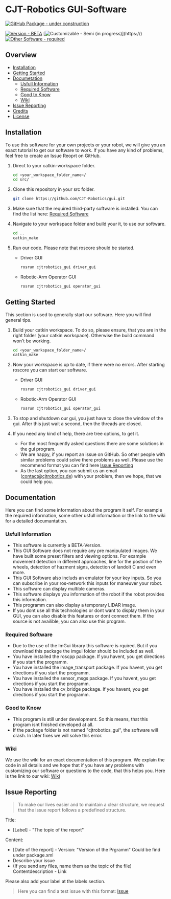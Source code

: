 # CJT-Robotics GUI-Software

[![GitHub Package - under construction](https://img.shields.io/badge/GitHub_Package-under_construction-ff0000?style=for-the-badge&logo=!&logoColor=fff)](https://)

[![Version - BETA](https://img.shields.io/badge/Version-BETA-ffff00)](https://) [![Customizable - Semi (in progress)](https://img.shields.io/badge/Customizable-Semi_(in_progress)-ffa500)](https://) [![Other Software - required](https://img.shields.io/badge/Other_Software-required-FF0000)](https://)

## Overview
* [Installation](#installation)
* [Getting Started](#getting-started)
* [Documetation](#documentation)
    - [Usfull Information](#usfull-information)
    - [Required Software](#required-software)
    - [Good to Know](#good-to-know)
    - [Wiki](#wiki)
* [Issue Reporting](#issue-reporting)
* [Credits]()
* [License]()

## Installation
To use this software for your own projects or your robot, we will give you an exact tutorial to get our software to work. If you have any kind of problems, feel free to create an Issue Reoprt on GitHub.
1. Direct to your catkin-workspace folder.

    ```bash
    cd <your_workspace_folder_name>/
    cd src/
    ```
    
2. Clone this repository in your src folder.

    ```bash
    git clone https://github.com/CJT-Robotics/gui.git
    ```

3. Make sure that the required third-party software is installed. You can find the list here: [Required Software](#required-software)
    
4. Navigate to your workspace folder and build your it, to use our software.

   ```bash
   cd ..
   catkin_make
   ```
   
5. Run our code. Please note that roscore should be started.
   
   - Driver GUI
  
     ```bash
     rosrun cjtrobotics_gui driver_gui
     ```
     
   - Robotic-Arm Operator GUI

     ```bash
     rosrun cjtrobotics_gui operator_gui
     ```
     
## Getting Started
This section is used to generally start our software. Here you will find general tips.
1. Build your catkin workspace. To do so, please ensure, that you are in the right folder (your catkin workspace). Otherwise the build command won't be working.

   ```bash
   cd <your_workspace_folder_name>/
   catkin_make
   ```
   
2. Now your workspace is up to date, if there were no errors. After starting roscore you can start our software.
   
    - Driver GUI
  
      ```bash
      rosrun cjtrobotics_gui driver_gui
      ```
     
   - Robotic-Arm Operator GUI
   
     ```bash
     rosrun cjtrobotics_gui operator_gui
     ```
     
3. To stop and shutdown our gui, you just have to close the window of the gui. After this just wait a second, then the threads are closed.

4. If you need any kind of help, there are tree options, to get it.
   
    - For the most frequently asked questions there are some solutions in the gui program.
    - We are happy, if you report an issue on GitHub. So other people with similar problems could solve there problems as well. Please use the recommend format you can find here [Issue Reporting]()
    - As the last option, you can submit us an email (contact@cjtrobotics.de) with your problem, then we hope, that we could help you.

## Documentation

Here you can find some information about the program it self. For example the required information, some other usfull information or the link to the wiki for a detailed documantation.

### Usfull Information

* This software is currently a BETA-Version.
* This GUI Software does not require any pre manipulated images. We have built some preset filters and viewing options. For example movement detection in different approaches, line for the postion of the wheels, detection of hazment signs, detection of landolt C and even more.
* This GUI Software also includs an emulator for your key inputs. So you can subscribe in your ros-network this inputs for maneuver your robot.
* This software can display multible cameras.
* This software displays you information of the robot if the robot provides this information.
* This programm can also display a temporary LIDAR image.
* If you dont use all this technologies or dont want to display them in your GUI, you can also disable this features or dont connect them. If the source is not availible, you can also use this program.

### Required Software

* Due to the use of the ImGui library this software is rquired. But if you download this package the imgui folder should be included as well.
* You have installed the roscpp package. If you havent, you get directions if you start the programm.
* You have installed the image_transport package. If you havent, you get directions if you start the programm.
* You have installed the sensor_msgs package. If you havent, you get directions if you start the programm.
* You have installed the cv_bridge package. If you havent, you get directions if you start the programm.

### Good to Know

* This program is still under development. So this means, that this program isnt finished developed at all.
* If the package folder is not named "cjtrobotics_gui", the software will crash. In later fixes we will solve this error.

### Wiki

We use the wiki for an exact documentation of this program. We explain the code in all details and we hope that if you have any problems with customizing our software or questions to the code, that this helps you. Here is the link to our wiki: [Wiki](https://github.com/CJT-Robotics/gui/wiki)

## Issue Reporting

> To make our lives easier and to maintain a clear structure, we request that the issue report follows a predefined structure.

Title:

* [Label] - "The topic of the report"

Content:

* [Date of the report] - Version: "Version of the Prgramm" Could be find under package.xml
* Describe your issue
* (If you send any files, name them as the topic of the file) Contentdescription - Link

Please also add your label at the labels section.

> Here you can find a test issue with this format: [Issue](https://github.com/CJT-Robotics/gui/issues/4)
